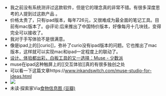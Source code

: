 - 我之前没有系统测评过这款软件，但是它的理念真的非常不错。有很多深度思考的人提到过这款产品 。
- 价格太贵了，只有ipad版本，每年726元，又很难成为最全面的笔记工具。目前有mac版本了。@评论:后来推出了中国特价版本，好像每月十几块钱，变得完全可以接收了。
- 我对于手写体验不是很满意。
- 像是ipad上的[[curio]]，弥补了curio没有ipad版本的问题。它也推出了mac版本，这样就可以实现mac和ipad一定程度上的联动了。
- [设计、体验都出彩，白板工具的又一选择：Muse - 少数派](https://sspai.com/post/74009)
- muse在ipad这种触屏上的[[交互体验]]真的有很多独创之处
- 可以看一下这篇文章https://www.inkandswitch.com/muse-studio-for-ideas.html
- ![](https://firebasestorage.googleapis.com/v0/b/firescript-577a2.appspot.com/o/imgs%2Fapp%2Fxinyiheng%2FBycqhLoJR6.png?alt=media&token=f7a52e77-c701-4b0d-8c91-0ec1c926f574)
- 未读·探索家Via[食物信息图 (豆瓣)](https://book.douban.com/subject/26992853/)
